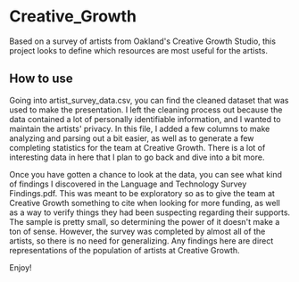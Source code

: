 # Creative_Growth
Based on a survey of artists from Oakland's Creative Growth Studio, this project looks to define which resources are most useful for the artists.

## How to use
Going into artist_survey_data.csv, you can find the cleaned dataset that was used to make the presentation. I left the cleaning process out because the data contained a lot of personally identifiable information, and I wanted to maintain the artists' privacy. In this file, I added a few columns to make analyzing and parsing out a bit easier, as well as to generate a few completing statistics for the team at Creative Growth. There is a lot of interesting data in here that I plan to go back and dive into a bit more.

Once you have gotten a chance to look at the data, you can see what kind of findings I discovered in the Language and Technology Survey Findings.pdf. This was meant to be exploratory so as to give the team at Creative Growth something to cite when looking for more funding, as well as a way to verify things they had been suspecting regarding their supports. The sample is pretty small, so determining the power of it doesn't make a ton of sense. However, the survey was completed by almost all of the artists, so there is no need for generalizing. Any findings here are direct representations of the population of artists at Creative Growth.

Enjoy!
